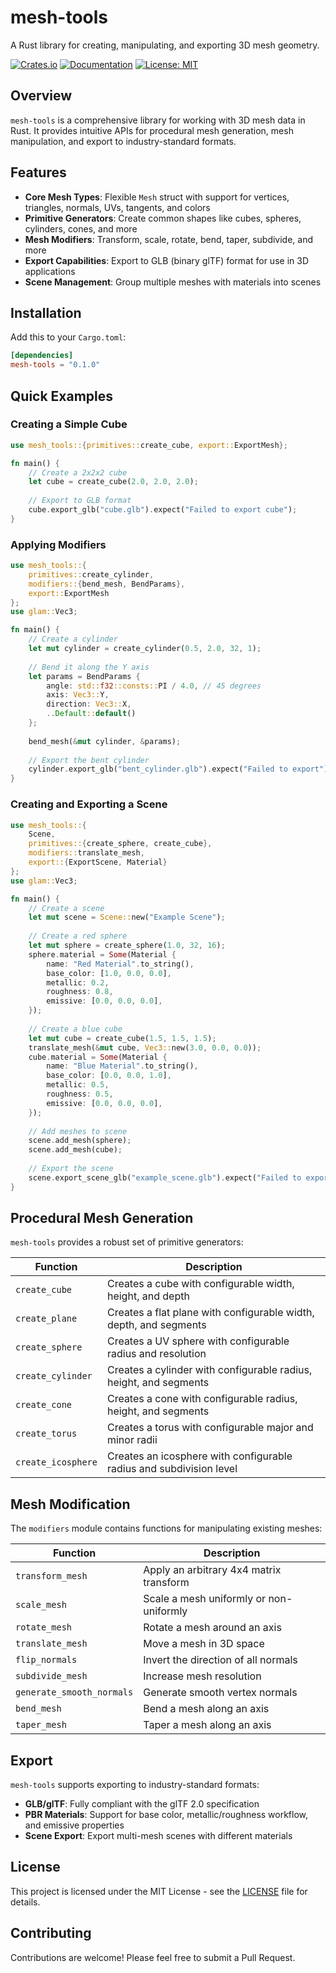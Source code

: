 # mesh-tools

A Rust library for creating, manipulating, and exporting 3D mesh geometry.

[![Crates.io](https://img.shields.io/crates/v/mesh-tools.svg)](https://crates.io/crates/mesh-tools)
[![Documentation](https://docs.rs/mesh-tools/badge.svg)](https://docs.rs/mesh-tools)
[![License: MIT](https://img.shields.io/badge/License-MIT-yellow.svg)](https://opensource.org/licenses/MIT)

## Overview

`mesh-tools` is a comprehensive library for working with 3D mesh data in Rust. It provides intuitive APIs for procedural mesh generation, mesh manipulation, and export to industry-standard formats.

## Features

- **Core Mesh Types**: Flexible `Mesh` struct with support for vertices, triangles, normals, UVs, tangents, and colors
- **Primitive Generators**: Create common shapes like cubes, spheres, cylinders, cones, and more
- **Mesh Modifiers**: Transform, scale, rotate, bend, taper, subdivide, and more
- **Export Capabilities**: Export to GLB (binary glTF) format for use in 3D applications
- **Scene Management**: Group multiple meshes with materials into scenes

## Installation

Add this to your `Cargo.toml`:

```toml
[dependencies]
mesh-tools = "0.1.0"
```

## Quick Examples

### Creating a Simple Cube

```rust
use mesh_tools::{primitives::create_cube, export::ExportMesh};

fn main() {
    // Create a 2x2x2 cube
    let cube = create_cube(2.0, 2.0, 2.0);
    
    // Export to GLB format
    cube.export_glb("cube.glb").expect("Failed to export cube");
}
```

### Applying Modifiers

```rust
use mesh_tools::{
    primitives::create_cylinder,
    modifiers::{bend_mesh, BendParams},
    export::ExportMesh
};
use glam::Vec3;

fn main() {
    // Create a cylinder
    let mut cylinder = create_cylinder(0.5, 2.0, 32, 1);
    
    // Bend it along the Y axis
    let params = BendParams {
        angle: std::f32::consts::PI / 4.0, // 45 degrees
        axis: Vec3::Y,
        direction: Vec3::X,
        ..Default::default()
    };
    
    bend_mesh(&mut cylinder, &params);
    
    // Export the bent cylinder
    cylinder.export_glb("bent_cylinder.glb").expect("Failed to export");
}
```

### Creating and Exporting a Scene

```rust
use mesh_tools::{
    Scene,
    primitives::{create_sphere, create_cube},
    modifiers::translate_mesh,
    export::{ExportScene, Material}
};
use glam::Vec3;

fn main() {
    // Create a scene
    let mut scene = Scene::new("Example Scene");
    
    // Create a red sphere
    let mut sphere = create_sphere(1.0, 32, 16);
    sphere.material = Some(Material {
        name: "Red Material".to_string(),
        base_color: [1.0, 0.0, 0.0],
        metallic: 0.2,
        roughness: 0.8,
        emissive: [0.0, 0.0, 0.0],
    });
    
    // Create a blue cube
    let mut cube = create_cube(1.5, 1.5, 1.5);
    translate_mesh(&mut cube, Vec3::new(3.0, 0.0, 0.0));
    cube.material = Some(Material {
        name: "Blue Material".to_string(),
        base_color: [0.0, 0.0, 1.0],
        metallic: 0.5,
        roughness: 0.5,
        emissive: [0.0, 0.0, 0.0],
    });
    
    // Add meshes to scene
    scene.add_mesh(sphere);
    scene.add_mesh(cube);
    
    // Export the scene
    scene.export_scene_glb("example_scene.glb").expect("Failed to export scene");
}
```

## Procedural Mesh Generation

`mesh-tools` provides a robust set of primitive generators:

| Function | Description |
|----------|-------------|
| `create_cube` | Creates a cube with configurable width, height, and depth |
| `create_plane` | Creates a flat plane with configurable width, depth, and segments |
| `create_sphere` | Creates a UV sphere with configurable radius and resolution |
| `create_cylinder` | Creates a cylinder with configurable radius, height, and segments |
| `create_cone` | Creates a cone with configurable radius, height, and segments |
| `create_torus` | Creates a torus with configurable major and minor radii |
| `create_icosphere` | Creates an icosphere with configurable radius and subdivision level |

## Mesh Modification

The `modifiers` module contains functions for manipulating existing meshes:

| Function | Description |
|----------|-------------|
| `transform_mesh` | Apply an arbitrary 4x4 matrix transform |
| `scale_mesh` | Scale a mesh uniformly or non-uniformly |
| `rotate_mesh` | Rotate a mesh around an axis |
| `translate_mesh` | Move a mesh in 3D space |
| `flip_normals` | Invert the direction of all normals |
| `subdivide_mesh` | Increase mesh resolution |
| `generate_smooth_normals` | Generate smooth vertex normals |
| `bend_mesh` | Bend a mesh along an axis |
| `taper_mesh` | Taper a mesh along an axis |

## Export

`mesh-tools` supports exporting to industry-standard formats:

- **GLB/glTF**: Fully compliant with the glTF 2.0 specification
- **PBR Materials**: Support for base color, metallic/roughness workflow, and emissive properties
- **Scene Export**: Export multi-mesh scenes with different materials

## License

This project is licensed under the MIT License - see the [LICENSE](LICENSE) file for details.

## Contributing

Contributions are welcome! Please feel free to submit a Pull Request.
